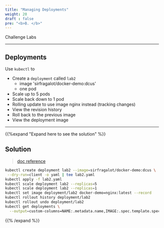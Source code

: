 ```yaml
---
title: "Managing Deployments"
weight: 20
draft : false
pre: "<b>B. </b>"
---
```


Challenge Labs

---
## Deployments

Use `kubectl` to

- Create a `deployment` called `lab2`
  - image 'sirfragalot/docker-demo:dcus'
  - one pod
- Scale up to 5 pods
- Scale back down to 1 pod
- Rolling update to use image nginx instead (tracking changes)
- View the revision history
- Roll back to the previous image
- View the deployment image

---
{{%expand "Expand here to see the solution" %}}
## Solution

> [doc reference](https://kubernetes.io/docs/concepts/workloads/controllers/deployment/)

```bash
kubectl create deployment lab2 --image=sirfragalot/docker-demo:dcus \
 --dry-run=client -o yaml | tee lab2.yaml
kubectl apply -f lab2.yaml
kubectl scale deployment lab2 --replicas=5
kubectl scale deployment lab2 --replicas=1
kubectl set image deployment/lab2 docker-demo=nginx:latest --record
kubectl rollout history deployment/lab2
kubectl rollout undo deployment/lab2
kubectl get deployments \
  --output=custom-columns=NAME:.metadata.name,IMAGE:.spec.template.spec.containers.*.image

```
{{% /expand %}}
